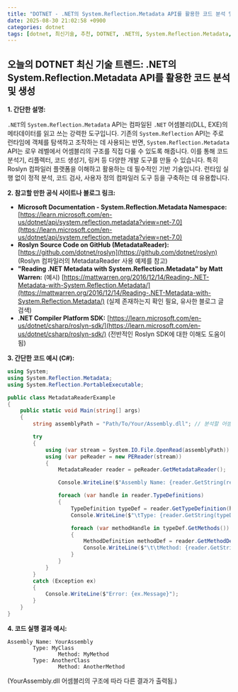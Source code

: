 ```yaml
---
title: "DOTNET - .NET의 System.Reflection.Metadata API를 활용한 코드 분석 및 생성"
date: 2025-08-30 21:02:58 +0900
categories: dotnet
tags: [dotnet, 최신기술, 추천, DOTNET, .NET의, System.Reflection.Metadata, API를, 활용한, 코드, 분석, 생성]
---
```


## 오늘의 DOTNET 최신 기술 트렌드: **.NET의 System.Reflection.Metadata API를 활용한 코드 분석 및 생성**

**1. 간단한 설명:**

`.NET`의 `System.Reflection.Metadata` API는 컴파일된 `.NET` 어셈블리(DLL, EXE)의 메타데이터를 읽고 쓰는 강력한 도구입니다. 기존의 `System.Reflection` API는 주로 런타임에 객체를 탐색하고 조작하는 데 사용되는 반면, `System.Reflection.Metadata` API는 로우 레벨에서 어셈블리의 구조를 직접 다룰 수 있도록 해줍니다. 이를 통해 코드 분석기, 리플렉터, 코드 생성기, 링커 등 다양한 개발 도구를 만들 수 있습니다. 특히 Roslyn 컴파일러 플랫폼을 이해하고 활용하는 데 필수적인 기반 기술입니다. 런타임 실행 없이 정적 분석, 코드 검사, 사용자 정의 컴파일러 도구 등을 구축하는 데 유용합니다.

**2. 참고할 만한 공식 사이트나 블로그 링크:**

*   **Microsoft Documentation - System.Reflection.Metadata Namespace:** [https://learn.microsoft.com/en-us/dotnet/api/system.reflection.metadata?view=net-7.0](https://learn.microsoft.com/en-us/dotnet/api/system.reflection.metadata?view=net-7.0)
*   **Roslyn Source Code on GitHub (MetadataReader):** [https://github.com/dotnet/roslyn](https://github.com/dotnet/roslyn) (Roslyn 컴파일러의 MetadataReader 사용 예제를 참고)
*   **"Reading .NET Metadata with System.Reflection.Metadata" by Matt Warren:** (예시) [https://mattwarren.org/2016/12/14/Reading-.NET-Metadata-with-System.Reflection.Metadata/](https://mattwarren.org/2016/12/14/Reading-.NET-Metadata-with-System.Reflection.Metadata/) (실제 존재하는지 확인 필요, 유사한 블로그 글 검색)
*   **.NET Compiler Platform SDK:** [https://learn.microsoft.com/en-us/dotnet/csharp/roslyn-sdk/](https://learn.microsoft.com/en-us/dotnet/csharp/roslyn-sdk/) (전반적인 Roslyn SDK에 대한 이해도 도움이 됨)

**3. 간단한 코드 예시 (C#):**

```csharp
using System;
using System.Reflection.Metadata;
using System.Reflection.PortableExecutable;

public class MetadataReaderExample
{
    public static void Main(string[] args)
    {
        string assemblyPath = "Path/To/Your/Assembly.dll"; // 분석할 어셈블리 경로로 변경

        try
        {
            using (var stream = System.IO.File.OpenRead(assemblyPath))
            using (var peReader = new PEReader(stream))
            {
                MetadataReader reader = peReader.GetMetadataReader();

                Console.WriteLine($"Assembly Name: {reader.GetString(reader.GetAssemblyDefinition().Name)}");

                foreach (var handle in reader.TypeDefinitions)
                {
                    TypeDefinition typeDef = reader.GetTypeDefinition(handle);
                    Console.WriteLine($"\tType: {reader.GetString(typeDef.Name)}");

                    foreach (var methodHandle in typeDef.GetMethods())
                    {
                        MethodDefinition methodDef = reader.GetMethodDefinition(methodHandle);
                        Console.WriteLine($"\t\tMethod: {reader.GetString(methodDef.Name)}");
                    }
                }
            }
        }
        catch (Exception ex)
        {
            Console.WriteLine($"Error: {ex.Message}");
        }
    }
}
```

**4. 코드 실행 결과 예시:**

```
Assembly Name: YourAssembly
        Type: MyClass
                Method: MyMethod
        Type: AnotherClass
                Method: AnotherMethod
```

(YourAssembly.dll 어셈블리의 구조에 따라 다른 결과가 출력됨.)

